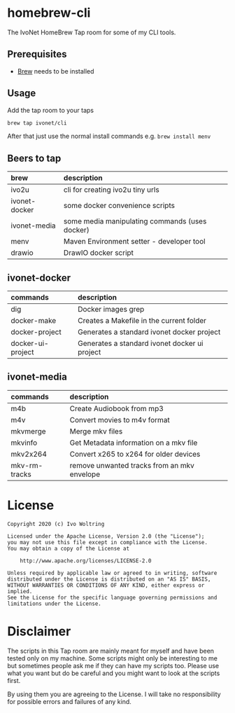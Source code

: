 # homebrew-cli

The IvoNet HomeBrew Tap room for some of my CLI tools.

## Prerequisites

* [Brew](https://brew.sh) needs to be installed

## Usage

Add the tap room to your taps

```bash
brew tap ivonet/cli
```

After that just use the normal install commands
e.g. `brew install menv`


## Beers to tap

| brew      | description                     |
|:----------|:--------------------------------|
| ivo2u | cli for creating ivo2u tiny urls    |
| ivonet-docker | some docker convenience scripts |
| ivonet-media  | some media manipulating commands (uses docker) |
| menv | Maven Environment setter - developer tool |
| drawio | DrawIO docker script |

## ivonet-docker

| commands  | description                     |
|:----------|:--------------------------------|
| dig | Docker images grep    |
| docker-make | Creates a Makefile in the current folder |
| docker-project | Generates a standard ivonet docker project |
| docker-ui-project | Generates a standard ivonet docker ui project |

## ivonet-media

| commands  | description                     |
|:----------|:--------------------------------|
| m4b       | Create Audiobook from mp3 |
| m4v       | Convert movies to m4v format |
| mkvmerge  | Merge mkv files |
| mkvinfo   | Get Metadata information on a mkv file |
| mkv2x264  | Convert x265 to x264 for older devices |
| mkv-rm-tracks | remove unwanted tracks from an mkv envelope |


# License

    Copyright 2020 (c) Ivo Woltring

    Licensed under the Apache License, Version 2.0 (the "License");
    you may not use this file except in compliance with the License.
    You may obtain a copy of the License at

        http://www.apache.org/licenses/LICENSE-2.0

    Unless required by applicable law or agreed to in writing, software
    distributed under the License is distributed on an "AS IS" BASIS,
    WITHOUT WARRANTIES OR CONDITIONS OF ANY KIND, either express or implied.
    See the License for the specific language governing permissions and
    limitations under the License.

# Disclaimer

The scripts in this Tap room are mainly meant for myself and have been tested only on my machine.
Some scripts might only be interesting to me but sometimes people ask me if they can have my
scripts too. Please use what you want but do be careful and you might want to look at the scripts first.

By using them you are agreeing to the License.
I will take no responsibility for possible errors and failures of any kind.
